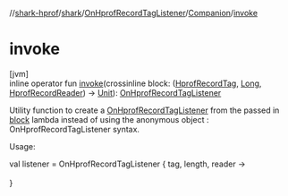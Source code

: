 //[shark-hprof](../../../../index.md)/[shark](../../index.md)/[OnHprofRecordTagListener](../index.md)/[Companion](index.md)/[invoke](invoke.md)

# invoke

[jvm]\
inline operator fun [invoke](invoke.md)(crossinline block: ([HprofRecordTag](../../-hprof-record-tag/index.md), [Long](https://kotlinlang.org/api/latest/jvm/stdlib/kotlin/-long/index.html), [HprofRecordReader](../../-hprof-record-reader/index.md)) -&gt; [Unit](https://kotlinlang.org/api/latest/jvm/stdlib/kotlin/-unit/index.html)): [OnHprofRecordTagListener](../index.md)

Utility function to create a [OnHprofRecordTagListener](../index.md) from the passed in [block](invoke.md) lambda instead of using the anonymous object : OnHprofRecordTagListener syntax.

Usage:

val listener = OnHprofRecordTagListener { tag, length, reader -&gt;\
\
}
